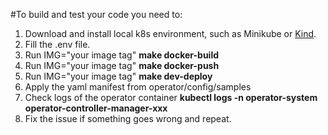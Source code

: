 #To build and test your code you need to:

1. Download and install local k8s environment, such as Minikube or [Kind](https://kind.sigs.k8s.io/docs/user/quick-start/).
2. Fill the .env file.
3. Run IMG="your image tag" **make docker-build**
4. Run IMG="your image tag" **make docker-push**
5. Run IMG="your image tag" **make dev-deploy**
6. Apply the yaml manifest from operator/config/samples
7. Check logs of the operator container **kubectl logs -n operator-system operator-controller-manager-xxx**
8. Fix the issue if something goes wrong and repeat.